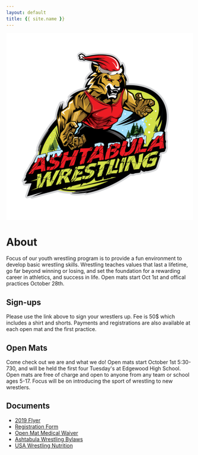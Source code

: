 ```yaml
---
layout: default
title: {{ site.name }}
---
```


<span style="display:block;text-align:center">![Ashtabula Wrestling](winter_logo.png)</span>


# About
Focus of our youth wrestling program is to provide a fun environment to develop basic wrestling skills. Wrestling teaches values that last a lifetime, go far beyond winning or losing, and set the foundation for a rewarding career in athletics, and success in life. Open mats start Oct 1st and offical practices October 28th.   

## Sign-ups  
Please use the link above to sign your wrestlers up. Fee is 50$ which includes a shirt and shorts. Payments and registrations are also available at each open mat and the first practice. 

## Open Mats  
Come check out we are and what we do! Open mats start October 1st 5:30-730, and will be held the first four Tuesday's at Edgewood High School. Open mats are free of charge and open to anyone from any team or school ages 5-17. Focus will be on introducing the sport of wrestling to new wrestlers.

## Documents
- [2019 Flyer](2019-2020WrestlingFlyer.pdf)
- [Registration Form](RegistrationForm.pdf)
- [Open Mat Medical Waiver](OpenMatMedicalwaiver.pdf)
- [Ashtabula Wrestling Bylaws](AshtabulaWrestlingBylaws.pdf)
- [USA Wrestling Nutrition](USA_wrestling_Nutrition.pdf)